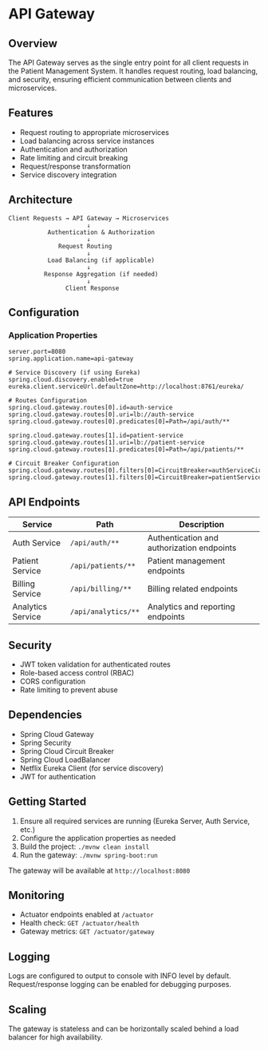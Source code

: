 # API Gateway

## Overview
The API Gateway serves as the single entry point for all client requests in the Patient Management System. It handles request routing, load balancing, and security, ensuring efficient communication between clients and microservices.

## Features
- Request routing to appropriate microservices
- Load balancing across service instances
- Authentication and authorization
- Rate limiting and circuit breaking
- Request/response transformation
- Service discovery integration

## Architecture
```
Client Requests → API Gateway → Microservices
                      ↓
           Authentication & Authorization
                      ↓
              Request Routing
                      ↓
           Load Balancing (if applicable)
                      ↓
          Response Aggregation (if needed)
                      ↓
                Client Response
```

## Configuration
### Application Properties
```properties
server.port=8080
spring.application.name=api-gateway

# Service Discovery (if using Eureka)
spring.cloud.discovery.enabled=true
eureka.client.serviceUrl.defaultZone=http://localhost:8761/eureka/

# Routes Configuration
spring.cloud.gateway.routes[0].id=auth-service
spring.cloud.gateway.routes[0].uri=lb://auth-service
spring.cloud.gateway.routes[0].predicates[0]=Path=/api/auth/**

spring.cloud.gateway.routes[1].id=patient-service
spring.cloud.gateway.routes[1].uri=lb://patient-service
spring.cloud.gateway.routes[1].predicates[0]=Path=/api/patients/**

# Circuit Breaker Configuration
spring.cloud.gateway.routes[0].filters[0]=CircuitBreaker=authServiceCircuitBreaker
spring.cloud.gateway.routes[1].filters[0]=CircuitBreaker=patientServiceCircuitBreaker
```

## API Endpoints
| Service | Path | Description |
|---------|------|-------------|
| Auth Service | `/api/auth/**` | Authentication and authorization endpoints |
| Patient Service | `/api/patients/**` | Patient management endpoints |
| Billing Service | `/api/billing/**` | Billing related endpoints |
| Analytics Service | `/api/analytics/**` | Analytics and reporting endpoints |

## Security
- JWT token validation for authenticated routes
- Role-based access control (RBAC)
- CORS configuration
- Rate limiting to prevent abuse

## Dependencies
- Spring Cloud Gateway
- Spring Security
- Spring Cloud Circuit Breaker
- Spring Cloud LoadBalancer
- Netflix Eureka Client (for service discovery)
- JWT for authentication

## Getting Started
1. Ensure all required services are running (Eureka Server, Auth Service, etc.)
2. Configure the application properties as needed
3. Build the project: `./mvnw clean install`
4. Run the gateway: `./mvnw spring-boot:run`

The gateway will be available at `http://localhost:8080`

## Monitoring
- Actuator endpoints enabled at `/actuator`
- Health check: `GET /actuator/health`
- Gateway metrics: `GET /actuator/gateway`

## Logging
Logs are configured to output to console with INFO level by default. Request/response logging can be enabled for debugging purposes.

## Scaling
The gateway is stateless and can be horizontally scaled behind a load balancer for high availability.
